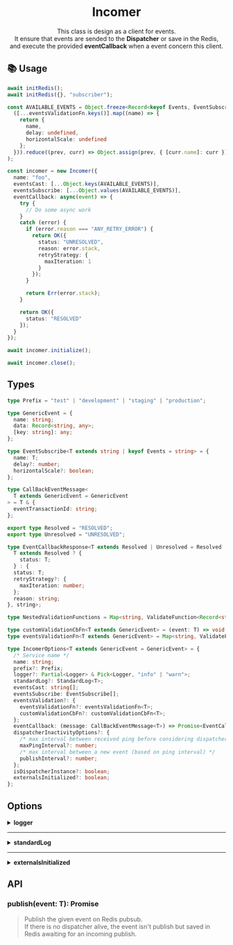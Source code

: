 <p align="center"><h1 align="center">
  Incomer
</h1></p>

<p align="center">
  This class is design as a client for events. <br/> 
  It ensure that events are sended to the <b>Dispatcher</b> or save in the Redis, <br/>
  and execute the provided <b>eventCallback</b> when a event concern this client.
</p>

## 📚 Usage

```ts
await initRedis();
await initRedis({}, "subscriber");

const AVAILABLE_EVENTS = Object.freeze<Record<keyof Events, EventSubscribe>>(
  ([...eventsValidationFn.keys()].map((name) => {
    return {
      name,
      delay: undefined,
      horizontalScale: undefined
    };
  })).reduce((prev, curr) => Object.assign(prev, { [curr.name]: curr }), {}) as Record<keyof Events, EventSubscribe>
);

const incomer = new Incomer({
  name: "foo",
  eventsCast: [...Object.keys(AVAILABLE_EVENTS)],
  eventsSubscribe: [...Object.values(AVAILABLE_EVENTS)],
  eventCallback: async(event) => {
    try {
      // Do some async work
    }
    catch (error) {
      if (error.reason === "ANY_RETRY_ERROR") {
        return OK({
          status: "UNRESOLVED",
          reason: error.stack,
          retryStrategy: {
            maxIteration: 1
          }
        });
      }

      return Err(error.stack);
    }

    return OK({
      status: "RESOLVED"
    });
  }
});

await incomer.initialize();

await incomer.close();
```

## Types

```ts
type Prefix = "test" | "development" | "staging" | "production";

type GenericEvent = {
  name: string;
  data: Record<string, any>;
  [key: string]: any;
};

type EventSubscribe<T extends string | keyof Events = string> = {
  name: T;
  delay?: number;
  horizontalScale?: boolean;
};

type CallBackEventMessage<
  T extends GenericEvent = GenericEvent
> = T & {
  eventTransactionId: string;
};

export type Resolved = "RESOLVED";
export type Unresolved = "UNRESOLVED";

type EventCallbackResponse<T extends Resolved | Unresolved = Resolved | Unresolved> = Result<
  T extends Resolved ? {
    status: T;
  } : {
  status: T;
  retryStrategy?: {
    maxIteration: number;
  };
  reason: string;
}, string>;

type NestedValidationFunctions = Map<string, ValidateFunction<Record<string, any>>>;

type customValidationCbFn<T extends GenericEvent> = (event: T) => void;
type eventsValidationFn<T extends GenericEvent> = Map<string, ValidateFunction<T> | NestedValidationFunctions>;

type IncomerOptions<T extends GenericEvent = GenericEvent> = {
  /* Service name */
  name: string;
  prefix?: Prefix;
  logger?: Partial<Logger> & Pick<Logger, "info" | "warn">;
  standardLog?: StandardLog<T>;
  eventsCast: string[];
  eventsSubscribe: EventSubscribe[];
  eventsValidation?: {
    eventsValidationFn?: eventsValidationFn<T>;
    customValidationCbFn?: customValidationCbFn<T>;
  };
  eventCallback: (message: CallBackEventMessage<T>) => Promise<EventCallbackResponse>;
  dispatcherInactivityOptions?: {
    /* max interval between received ping before considering dispatcher off */
    maxPingInterval?: number;
    /* max interval between a new event (based on ping interval) */
    publishInterval?: number;
  };
  isDispatcherInstance?: boolean;
  externalsInitialized?: boolean;
};
```


## Options

<details> 
<summary><b>logger</b></summary>
<br/>

> Default logger is a pino logger. <br/>
> ⚠️ You can inject your own but you must ensure that the provided logger has those methods `info` | `error` | `warn` | `debug`.

</details>

---

<details> 
<summary><b>standardLog</b></summary>
<br/>

> Callback function use to formate logs related to custom events casting.

```ts
type StandardLogOpts<T extends GenericEvent = GenericEvent> = T & {
  redisMetadata: {
    transactionId: string;
    origin?: string;
    to?: string;
    eventTransactionId?: string;
  }
};
```

> Default Callback function used.

```ts
function logValueFallback(value: string): string {
  return value ?? "none";
}

function standardLog<T extends GenericEvent = EventOptions<keyof Events>>
(data: StandardLogOpts<T>) {
  const logs = Array.from(mapped<T>(event)).join("|");

  // eslint-disable-next-line max-len
  const eventMeta = `name:${logValueFallback(event.name)}|ope:${logValueFallback(event.operation)}|from:${logValueFallback(event.redisMetadata.origin)}|to:${logValueFallback(event.redisMetadata.to)}`;

  function log(message: string) {
    return `(${logs})(${eventMeta}) ${message}`;
  }

  return log;
}
```

</details>

---

<details> 
<summary><b>externalsInitialized</b></summary>
<br/>

> Use to initialize `externals` class. As `false` and with a `prefix` with the value `test` or `development`, it will init a `dispatcher` and an `incomer` in order to run tests without any other accessible APIs.

</details>

## API

### publish(event: T): Promise<void>

> Publish the given event on Redis pubsub. <br/>
> If there is no dispatcher alive, the event isn't publish but saved in Redis awaiting for an incoming publish.
